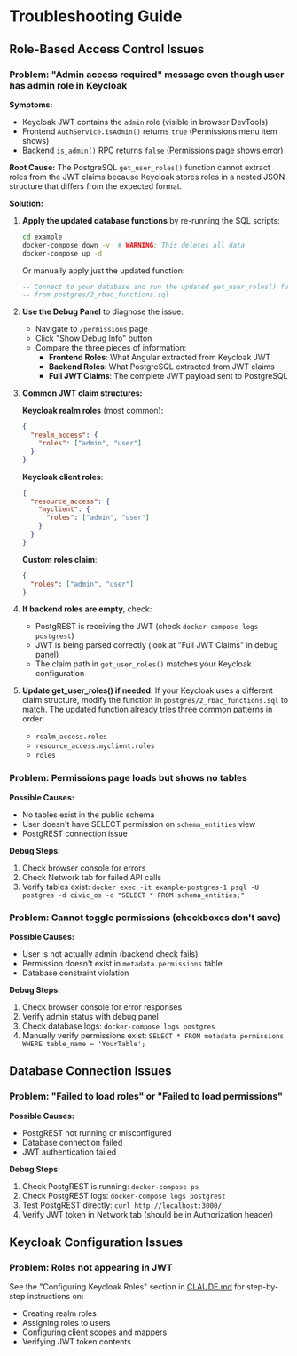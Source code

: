 # Troubleshooting Guide

## Role-Based Access Control Issues

### Problem: "Admin access required" message even though user has admin role in Keycloak

**Symptoms:**
- Keycloak JWT contains the `admin` role (visible in browser DevTools)
- Frontend `AuthService.isAdmin()` returns `true` (Permissions menu item shows)
- Backend `is_admin()` RPC returns `false` (Permissions page shows error)

**Root Cause:**
The PostgreSQL `get_user_roles()` function cannot extract roles from the JWT claims because Keycloak stores roles in a nested JSON structure that differs from the expected format.

**Solution:**

1. **Apply the updated database functions** by re-running the SQL scripts:
   ```bash
   cd example
   docker-compose down -v  # WARNING: This deletes all data
   docker-compose up -d
   ```

   Or manually apply just the updated function:
   ```sql
   -- Connect to your database and run the updated get_user_roles() function
   -- from postgres/2_rbac_functions.sql
   ```

2. **Use the Debug Panel** to diagnose the issue:
   - Navigate to `/permissions` page
   - Click "Show Debug Info" button
   - Compare the three pieces of information:
     - **Frontend Roles**: What Angular extracted from Keycloak JWT
     - **Backend Roles**: What PostgreSQL extracted from JWT claims
     - **Full JWT Claims**: The complete JWT payload sent to PostgreSQL

3. **Common JWT claim structures:**

   **Keycloak realm roles** (most common):
   ```json
   {
     "realm_access": {
       "roles": ["admin", "user"]
     }
   }
   ```

   **Keycloak client roles**:
   ```json
   {
     "resource_access": {
       "myclient": {
         "roles": ["admin", "user"]
       }
     }
   }
   ```

   **Custom roles claim**:
   ```json
   {
     "roles": ["admin", "user"]
   }
   ```

4. **If backend roles are empty**, check:
   - PostgREST is receiving the JWT (check `docker-compose logs postgrest`)
   - JWT is being parsed correctly (look at "Full JWT Claims" in debug panel)
   - The claim path in `get_user_roles()` matches your Keycloak configuration

5. **Update get_user_roles() if needed**:
   If your Keycloak uses a different claim structure, modify the function in `postgres/2_rbac_functions.sql` to match. The updated function already tries three common patterns in order:
   - `realm_access.roles`
   - `resource_access.myclient.roles`
   - `roles`

### Problem: Permissions page loads but shows no tables

**Possible Causes:**
- No tables exist in the public schema
- User doesn't have SELECT permission on `schema_entities` view
- PostgREST connection issue

**Debug Steps:**
1. Check browser console for errors
2. Check Network tab for failed API calls
3. Verify tables exist: `docker exec -it example-postgres-1 psql -U postgres -d civic_os -c "SELECT * FROM schema_entities;"`

### Problem: Cannot toggle permissions (checkboxes don't save)

**Possible Causes:**
- User is not actually admin (backend check fails)
- Permission doesn't exist in `metadata.permissions` table
- Database constraint violation

**Debug Steps:**
1. Check browser console for error responses
2. Verify admin status with debug panel
3. Check database logs: `docker-compose logs postgres`
4. Manually verify permissions exist: `SELECT * FROM metadata.permissions WHERE table_name = 'YourTable';`

## Database Connection Issues

### Problem: "Failed to load roles" or "Failed to load permissions"

**Possible Causes:**
- PostgREST not running or misconfigured
- Database connection failed
- JWT authentication failed

**Debug Steps:**
1. Check PostgREST is running: `docker-compose ps`
2. Check PostgREST logs: `docker-compose logs postgrest`
3. Test PostgREST directly: `curl http://localhost:3000/`
4. Verify JWT token in Network tab (should be in Authorization header)

## Keycloak Configuration Issues

### Problem: Roles not appearing in JWT

See the "Configuring Keycloak Roles" section in [CLAUDE.md](../CLAUDE.md#configuring-keycloak-roles) for step-by-step instructions on:
- Creating realm roles
- Assigning roles to users
- Configuring client scopes and mappers
- Verifying JWT token contents

